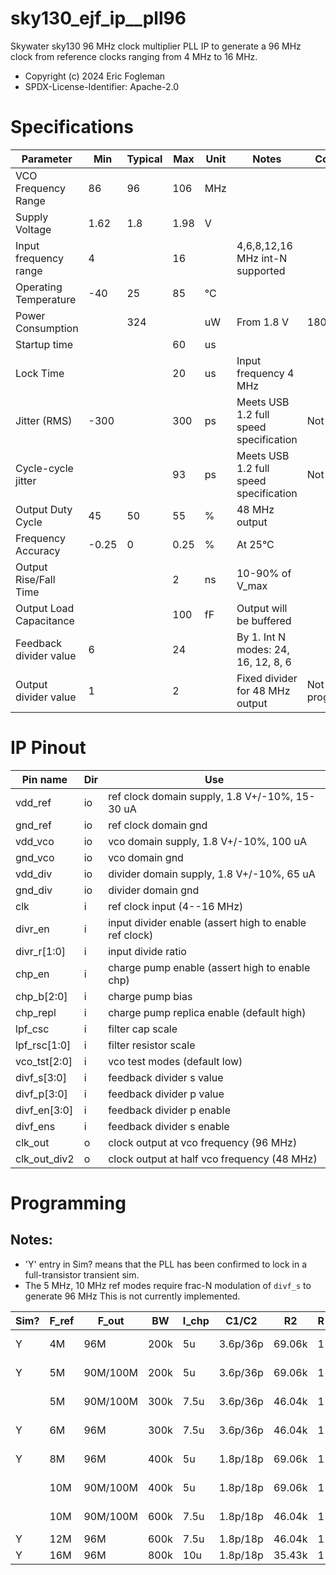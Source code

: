 # sky130_ejf_ip__pll96

Skywater sky130 96 MHz clock multiplier PLL IP to generate a 96 MHz clock from reference clocks ranging from 4 MHz to 16 MHz.

* Copyright (c) 2024 Eric Fogleman
* SPDX-License-Identifier: Apache-2.0

# Specifications

| Parameter | Min | Typical | Max | Unit | Notes | Comments |
| --- | --- | --- | --- | --- | --- | --- |
| VCO Frequency Range | 86 | 96 | 106 | MHz |  |  |
| Supply Voltage | 1.62 | 1.8 | 1.98 | V |  |  |
| Input frequency range | 4 |  | 16 |  | 4,6,8,12,16 MHz int-N supported |  |
| Operating Temperature | -40 | 25 | 85 | °C |  |  |
| Power Consumption |  | 324 |  | uW | From 1.8 V | 180 uA |
| Startup time |  |  | 60 | us |  |  |
| Lock Time |  |  | 20 | us | Input frequency 4 MHz |  |
| Jitter (RMS) | -300 |  | 300 | ps | Meets USB 1.2 full speed specification | Not simulated |
| Cycle-cycle jitter |  |  | 93 | ps | Meets USB 1.2 full speed specification | Not simulated |
| Output Duty Cycle | 45 | 50 | 55 | % | 48 MHz output |  |
| Frequency Accuracy | -0.25 | 0 | 0.25 | % | At 25°C |  |
| Output Rise/Fall Time |  |  | 2 | ns | 10-90% of V_max |  |
| Output Load Capacitance |  |  | 100 | fF | Output will be buffered |  |
| Feedback divider value | 6 |  | 24 |  | By 1.  Int N modes: 24, 16, 12, 8, 6 |  |
| Output divider value | 1 |  | 2 |  | Fixed divider for 48 MHz output | Not programmable |


# IP Pinout

| Pin name | Dir | Use |
| --- | --- | --- |
| vdd_ref | io | ref clock domain supply, 1.8 V+/-10%, 15-30 uA |
| gnd_ref | io | ref clock domain gnd |
| vdd_vco | io | vco domain supply, 1.8 V+/-10%, 100 uA |
| gnd_vco | io | vco domain gnd |
| vdd_div | io | divider domain supply, 1.8 V+/-10%, 65 uA |
| gnd_div | io | divider domain gnd |
| clk | i | ref clock input (4--16 MHz) |
| divr_en | i | input divider enable (assert high to enable ref clock) |
| divr_r[1:0] | i | input divide ratio |
| chp_en | i | charge pump enable (assert high to enable chp) |
| chp_b[2:0] | i | charge pump bias |
| chp_repl | i | charge pump replica enable (default high) |
| lpf_csc | i | filter cap scale |
| lpf_rsc[1:0] | i | filter resistor scale |
| vco_tst[2:0] | i | vco test modes (default low) |
| divf_s[3:0] | i | feedback divider s value |
| divf_p[3:0] | i | feedback divider p value |
| divf_en[3:0] | i | feedback divider p enable |
| divf_ens | i | feedback divider s enable |
| clk_out | o | clock output at vco frequency (96 MHz) |
| clk_out_div2 | o | clock output at half vco frequency (48 MHz) |


# Programming

## Notes: 
* 'Y' entry in Sim? means that the PLL has been confirmed to lock in a full-transistor transient sim.
* The 5 MHz, 10 MHz ref modes require frac-N modulation of `divf_s` to generate 96 MHz This is not currently implemented. 

| Sim? | F_ref | F_out | BW | I_chp | C1/C2 | R2 | R | F (N*P+S) | divr | divf_s[3:0] | divf_ens | divf_p[3:0] | divf_en[3:0] | lpf_csc | lpf_rsc[1:0] | chp_b[2:0] |
| --- | --- | --- | --- | --- | --- | --- | --- | --- | --- | --- | --- | --- | --- | --- | --- | --- |
| Y | 4M | 96M | 200k | 5u | 3.6p/36p | 69.06k | 1 | 24 (2*12+0) | 00 | 0000 | 0 | 0011 | 0111 | 1 | 00 | 101 |
| Y | 5M | 90M/100M | 200k | 5u | 3.6p/36p | 69.06k | 1 | 19/20 (2*8+3/4) | 00 | 0100 | 1 | 0111 | 0111 | 1 | 00 | 101 |
|  | 5M | 90M/100M | 300k | 7.5u | 3.6p/36p | 46.04k | 1 | 19/20 (2*8+3/4) | 00 | 0100 | 1 | 0111 | 0111 | 1 | 01 | 100 |
| Y | 6M | 96M | 300k | 7.5u | 3.6p/36p | 46.04k | 1 | 16 (2*6+4) | 00 | 0100 | 1 | 0001 | 0011 | 1 | 01 | 100 |
| Y | 8M | 96M | 400k | 5u | 1.8p/18p | 69.06k | 1 | 12 (2*6+0) | 00 | 0000 | 0 | 0001 | 0011 | 0 | 00 | 101 |
|  | 10M | 90M/100M | 400k | 5u | 1.8p/18p | 69.06k | 1 | 9/10 (2*4+1/2) | 00 | 0010 | 1 | 0011 | 0011 | 0 | 00 | 101 |
|  | 10M | 90M/100M | 600k | 7.5u | 1.8p/18p | 46.04k | 1 | 9/10 (2*4+1/2) | 00 | 0010 | 1 | 0011 | 0011 | 0 | 01 | 100 |
| Y | 12M | 96M | 600k | 7.5u | 1.8p/18p | 46.04k | 1 | 8 (2*3+2) | 00 | 0010 | 1 | 0000 | 0001 | 0 | 01 | 100 |
| Y | 16M | 96M | 800k | 10u | 1.8p/18p | 35.43k | 1 | 6 (2*3+0) | 00 | 0000 | 0 | 0000 | 0001 | 0 | 11 | 010 |
